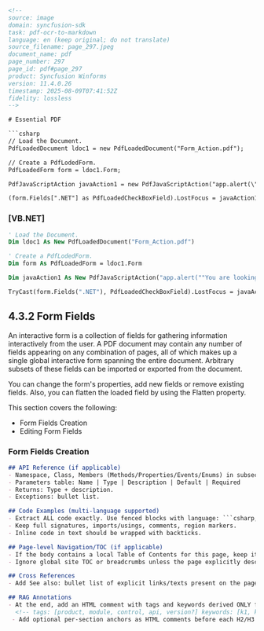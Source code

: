 ```html
<!-- 
source: image
domain: syncfusion-sdk
task: pdf-ocr-to-markdown
language: en (keep original; do not translate)
source_filename: page_297.jpeg
document_name: pdf
page_number: 297
page_id: pdf#page_297
product: Syncfusion Winforms
version: 11.4.0.26
timestamp: 2025-08-09T07:41:52Z
fidelity: lossless
-->

# Essential PDF

```csharp
// Load the Document.
PdfLoadedDocument ldoc1 = new PdfLoadedDocument("Form_Action.pdf");

// Create a PdfLodedForm.
PdfLoadedForm form = ldoc1.Form;

PdfJavaScriptAction javaAction1 = new PdfJavaScriptAction("app.alert(\"You are looking at Java script action of PDF (PdfLoadedCheckBoxField)\\\")");

(form.Fields[".NET"] as PdfLoadedCheckBoxField).LostFocus = javaAction1;
```

### [VB.NET]

```vb
' Load the Document.
Dim ldoc1 As New PdfLoadedDocument("Form_Action.pdf")

' Create a PdfLodedForm.
Dim form As PdfLoadedForm = ldoc1.Form

Dim javaAction1 As New PdfJavaScriptAction("app.alert(""You are looking at Java script action of PDF (PdfLoadedCheckBoxField)"")")
```

```vb
TryCast(form.Fields(".NET"), PdfLoadedCheckBoxField).LostFocus = javaAction1
```

## 4.3.2 Form Fields

An interactive form is a collection of fields for gathering information interactively from the user. A PDF document may contain any number of fields appearing on any combination of pages, all of which makes up a single global interactive form spanning the entire document. Arbitrary subsets of these fields can be imported or exported from the document.

You can change the form's properties, add new fields or remove existing fields. Also, you can flatten the loaded field by using the Flatten property.

This section covers the following:

- Form Fields Creation
- Editing Form Fields

### Form Fields Creation
```markdown
## API Reference (if applicable)
- Namespace, Class, Members (Methods/Properties/Events/Enums) in subsections.
- Parameters table: Name | Type | Description | Default | Required
- Returns: Type + description.
- Exceptions: bullet list.

## Code Examples (multi-language supported)
- Extract ALL code exactly. Use fenced blocks with language: ```csharp, ```vb, ```xml, ```xaml, ```js, ```css, ```ts, ```python.
- Keep full signatures, imports/usings, comments, region markers.
- Inline code in text should be wrapped with backticks.

## Page-level Navigation/TOC (if applicable)
- If the body contains a local Table of Contents for this page, keep it as a bullet/numbered list with links/text as shown. Do not create links that don’t exist.
- Ignore global site TOC or breadcrumbs unless the page explicitly describes them.

## Cross References
- Add See also: bullet list of explicit links/texts present on the page. Do not fabricate.

## RAG Annotations
- At the end, add an HTML comment with tags and keywords derived ONLY from visible content:
  <!-- tags: [product, module, control, api, version?] keywords: [k1, k2, ...] -->
 - Add optional per-section anchors as HTML comments before each H2/H3 to aid chunking, using IDs derived from the heading (kebab-case), e.g., <!-- anchor: pdf#page_297#getting-started -->. Do not add if the heading text is unclear.
```

<!-- tags: [syncfusion, pdf, form fields, document, loaded, interactive, creation,编辑] keywords: [form fields, PDF, document, Syncfusion Winforms, version 11.4.0.26, interactive forms, loaded document, creation, editing] -->
```